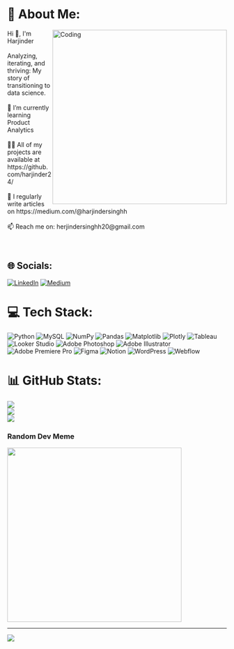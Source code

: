 # 💫 About Me:
<img align="right" alt="Coding" width="400" src="https://assets-global.website-files.com/5c19100c2b50073e6ee69da1/60d35967a853a1b14851703b_All%20the%20data%20(1).gif">
Hi 👋, I'm Harjinder<br><br>Analyzing, iterating, and thriving: My story of transitioning to data science.<br><br>🌱 I’m currently learning Product Analytics<br><br>👨‍💻 All of my projects are available at https://github.com/harjinder24/<br><br>📝 I regularly write articles on https://medium.com/@harjindersinghh<br><br>📫 Reach me on: herjindersinghh20@gmail.com<br><br><br>

## 🌐 Socials:
[![LinkedIn](https://img.shields.io/badge/LinkedIn-%230077B5.svg?logo=linkedin&logoColor=white)](https://linkedin.com/in/harjinder24) [![Medium](https://img.shields.io/badge/Medium-12100E?logo=medium&logoColor=white)](https://medium.com/@harjindersinghh) 

# 💻 Tech Stack:
![Python](https://img.shields.io/badge/python-3670A0?style=for-the-badge&logo=python&logoColor=ffdd54) ![MySQL](https://img.shields.io/badge/mysql-whitesmoke.svg?style=for-the-badge&logo=mysql&logoColor=black) ![NumPy](https://img.shields.io/badge/numpy-%23013243.svg?style=for-the-badge&logo=numpy&logoColor=white) ![Pandas](https://img.shields.io/badge/pandas-%23150458.svg?style=for-the-badge&logo=pandas&logoColor=white) ![Matplotlib](https://img.shields.io/badge/Matplotlib-whitesmoke.svg?style=for-the-badge&logo=Matplotlib&logoColor=black) ![Plotly](https://img.shields.io/badge/Plotly-%233F4F75.svg?style=for-the-badge&logo=plotly&logoColor=white) ![Tableau](https://img.shields.io/badge/Tableau-whitesmoke?logo=tableau&style=for-the-badge) ![Looker Studio](https://img.shields.io/badge/Looker%20Studio-blue?logo=google-data-studio&logoColor=white&style=for-the-badge) ![Adobe Photoshop](https://img.shields.io/badge/adobe%20photoshop-%2331A8FF.svg?style=for-the-badge&logo=adobe%20photoshop&logoColor=white) ![Adobe Illustrator](https://img.shields.io/badge/adobe%20illustrator-%23FF9A00.svg?style=for-the-badge&logo=adobe%20illustrator&logoColor=white) ![Adobe Premiere Pro](https://img.shields.io/badge/Adobe%20Premiere%20Pro-9999FF.svg?style=for-the-badge&logo=Adobe%20Premiere%20Pro&logoColor=white) ![Figma](https://img.shields.io/badge/figma-%23F24E1E.svg?style=for-the-badge&logo=figma&logoColor=white) ![Notion](https://img.shields.io/badge/Notion-%23000000.svg?style=for-the-badge&logo=notion&logoColor=white) ![WordPress](https://img.shields.io/badge/WordPress-%23117AC9.svg?style=for-the-badge&logo=WordPress&logoColor=white) ![Webflow](https://img.shields.io/badge/Webflow-4353FF?style=for-the-badge&logo=webflow&logoColor=white)
# 📊 GitHub Stats:
![](https://github-readme-stats.vercel.app/api?username=harjinder24&theme=city_light&hide_border=false&include_all_commits=true&count_private=true)<br/>
![](https://github-readme-streak-stats.herokuapp.com/?user=harjinder24&theme=city_light&hide_border=false)<br/>
![](https://github-readme-stats.vercel.app/api/top-langs/?username=harjinder24&theme=city_light&hide_border=false&include_all_commits=true&count_private=true&layout=compact)

### Random Dev Meme
<img src='https://randommeme-five.vercel.app/' style="height: 400px;"/>

---
[![](https://visitcount.itsvg.in/api?id=harjinder24&icon=1&color=1)](https://visitcount.itsvg.in)

<!-- Proudly created with GPRM ( https://gprm.itsvg.in ) -->
